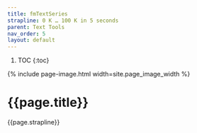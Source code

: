 ```yaml
---
title: fmTextSeries
strapline: 0 K … 100 K in 5 seconds
parent: Text Tools
nav_order: 5
layout: default
---
```

1. TOC
{:toc}

{% include page-image.html width=site.page_image_width %}

# {{page.title}}

{{page.strapline}}

